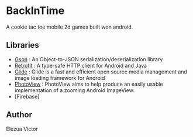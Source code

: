 # BackInTime
A cookie tac toe mobile 2d games built won android. 

## Libraries
*   [Gson](https://github.com/google/gson) : An Object-to-JSON serialization/deserialization library
*   [Retrofit](https://square.github.io/retrofit/) : A type-safe HTTP client for Android and Java
*   [Glide](https://github.com/bumptech/glide) : Glide is a fast and efficient open source media management and image loading framework for Android
*   [PhotoView](https://github.com/Baseflow/PhotoView) : PhotoView aims to help produce an easily usable implementation of a zooming Android ImageView.
*   [Firebase]

## Author
Elezua Victor
